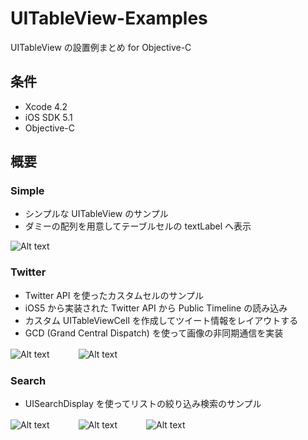 UITableView-Examples
====================

UITableView の設置例まとめ for Objective-C

条件
---------------
 * Xcode 4.2
 * iOS SDK 5.1
 * Objective-C

概要
---------------
### Simple
 * シンプルな UITableView のサンプル
 * ダミーの配列を用意してテーブルセルの textLabel へ表示

  ![Alt text](https://raw.github.com/syake/UITableView-Examples/master/Simple/assets/capture_01.png)

### Twitter
 * Twitter API を使ったカスタムセルのサンプル
 * iOS5 から実装された Twitter API から Public Timeline の読み込み
 * カスタム UITableViewCell を作成してツイート情報をレイアウトする
 * GCD (Grand Central Dispatch) を使って画像の非同期通信を実装

  ![Alt text](https://raw.github.com/syake/UITableView-Examples/master/Twitter/assets/capture_01.png)　　　
  ![Alt text](https://raw.github.com/syake/UITableView-Examples/master/Twitter/assets/capture_02.png)

### Search
 * UISearchDisplay を使ってリストの絞り込み検索のサンプル

  ![Alt text](https://raw.github.com/syake/UITableView-Examples/master/Search/assets/capture_01.png)　　　
  ![Alt text](https://raw.github.com/syake/UITableView-Examples/master/Search/assets/capture_02.png)　　　
  ![Alt text](https://raw.github.com/syake/UITableView-Examples/master/Search/assets/capture_03.png)

